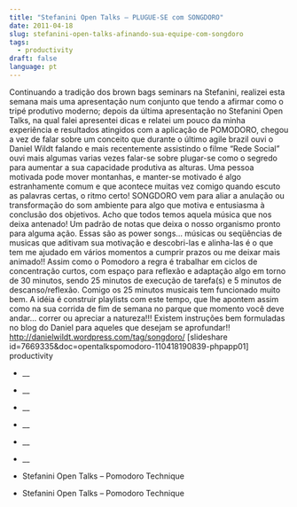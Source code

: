 ```yaml
---
title: "Stefanini Open Talks – PLUGUE-SE com SONGDORO"
date: 2011-04-18
slug: stefanini-open-talks-afinando-sua-equipe-com-songdoro
tags:
  - productivity
draft: false
language: pt
---
```


Continuando a tradição dos brown bags seminars na Stefanini, realizei esta semana mais uma apresentação num conjunto que tendo a afirmar como o tripé produtivo moderno; depois da última apresentação no Stefanini Open Talks, na qual falei apresentei dicas e relatei um pouco da minha experiência e resultados atingidos com a aplicação de POMODORO, chegou a vez de falar sobre um conceito que durante o último agile brazil ouvi o Daniel Wildt falando e mais recentemente assistindo o filme “Rede Social” ouvi mais algumas varias vezes falar-se sobre plugar-se como o segredo para aumentar a sua capacidade produtiva as alturas.
Uma pessoa motivada pode mover montanhas, e manter-se motivado é algo estranhamente comum e que acontece muitas vez comigo quando escuto as palavras certas, o ritmo certo! SONGDORO vem para aliar a anulação ou transformação do som ambiente para algo que motiva e entusiasma à conclusão dos objetivos.
Acho que todos temos aquela música que nos deixa antenado! Um padrão de notas que deixa o nosso organismo pronto para alguma ação. Essas são as power songs… músicas ou seqüências de musicas que aditivam sua motivação e descobri-las e alinha-las é o que tem me ajudado em vários momentos a cumprir prazos ou me deixar mais animado!!
Assim como o Pomodoro a regra é trabalhar em ciclos de concentração curtos, com espaço para reflexão e adaptação algo em torno de 30 minutos, sendo 25 minutos de execução de tarefa(s) e 5 minutos de descanso/reflexão. Comigo os 25 minutos musicais tem funcionado muito bem. A idéia é construir playlists com este tempo, que lhe apontem assim como na sua corrida de fim de semana no parque que momento você deve andar… correr ou apreciar a natureza!!!
Existem instruções bem formuladas no blog do Daniel para aqueles que desejam se aprofundar!!
http://danielwildt.wordpress.com/tag/songdoro/
[slideshare id=7669335&doc=opentalkspomodoro-110418190839-phpapp01]
productivity
- __
- __
- __
- __
- __
- __

- Stefanini Open Talks – Pomodoro Technique

- Stefanini Open Talks – Pomodoro Technique